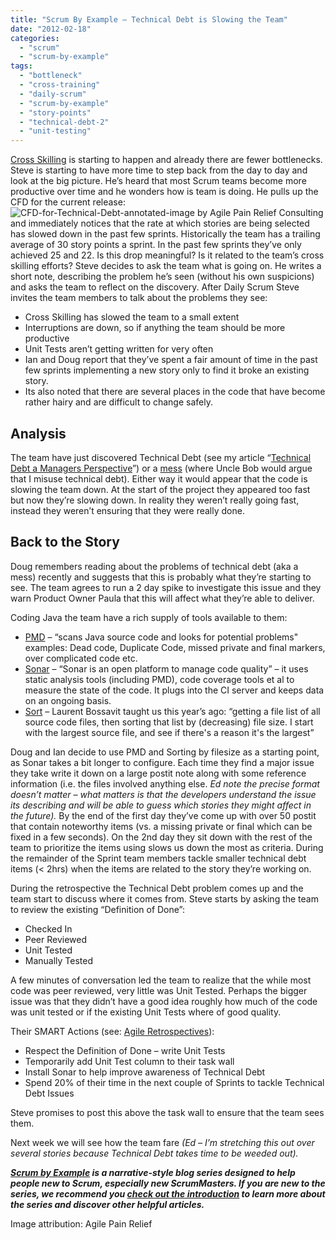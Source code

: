 ```yaml
---
title: "Scrum By Example – Technical Debt is Slowing the Team"
date: "2012-02-18"
categories: 
  - "scrum"
  - "scrum-by-example"
tags: 
  - "bottleneck"
  - "cross-training"
  - "daily-scrum"
  - "scrum-by-example"
  - "story-points"
  - "technical-debt-2"
  - "unit-testing"
---
```


[Cross Skilling](/blog/scrummaster-tales-the-team-gets-bottlenecked.html) is starting to happen and already there are fewer bottlenecks. Steve is starting to have more time to step back from the day to day and look at the big picture. He’s heard that most Scrum teams become more productive over time and he wonders how is team is doing. He pulls up the CFD for the current release:![CFD-for-Technical-Debt-annotated-image by Agile Pain Relief Consulting](src/content/blog/scrummaster-tales-technical-debt-is-slowing-the-team/images/CFD-for-Technical-Debt-annotated-small.jpg) and immediately notices that the rate at which stories are being selected has slowed down in the past few sprints. Historically the team has a trailing average of 30 story points a sprint. In the past few sprints they’ve only achieved 25 and 22. Is this drop meaningful? Is it related to the team’s cross skilling efforts? Steve decides to ask the team what is going on. He writes a short note, describing the problem he’s seen (without his own suspicions) and asks the team to reflect on the discovery. After Daily Scrum Steve invites the team members to talk about the problems they see:

- Cross Skilling has slowed the team to a small extent
- Interruptions are down, so if anything the team should be more productive
- Unit Tests aren’t getting written for very often
- Ian and Doug report that they’ve spent a fair amount of time in the past few sprints implementing a new story only to find it broke an existing story.
- Its also noted that there are several places in the code that have become rather hairy and are difficult to change safely.

## Analysis

The team have just discovered Technical Debt (see my article “[Technical Debt a Managers Perspective](https://www.infoq.com/articles/technical-debt-levison/)”) or a [mess](https://sites.google.com/site/unclebobconsultingllc/a-mess-is-not-a-technical-debt) (where Uncle Bob would argue that I misuse technical debt). Either way it would appear that the code is slowing the team down. At the start of the project they appeared too fast but now they’re slowing down. In reality they weren’t really going fast, instead they weren’t ensuring that they were really done.

## Back to the Story

Doug remembers reading about the problems of technical debt (aka a mess) recently and suggests that this is probably what they’re starting to see. The team agrees to run a 2 day spike to investigate this issue and they warn Product Owner Paula that this will affect what they’re able to deliver.

Coding Java the team have a rich supply of tools available to them:

- [PMD](https://pmd.sourceforge.net/) – “scans Java source code and looks for potential problems" examples: Dead code, Duplicate Code, missed private and final markers, over complicated code etc.
- [Sonar](https://www.sonarsource.org/) – “Sonar is an open platform to manage code quality” – it uses static analysis tools (including PMD), code coverage tools et al to measure the state of the code. It plugs into the CI server and keeps data on an ongoing basis.
- [Sort](https://www.artima.com/forums//threaded.jsp?forum=155&thread=182754) – Laurent Bossavit taught us this year’s ago: “getting a file list of all source code files, then sorting that list by (decreasing) file size. I start with the largest source file, and see if there's a reason it's the largest”

Doug and Ian decide to use PMD and Sorting by filesize as a starting point, as Sonar takes a bit longer to configure. Each time they find a major issue they take write it down on a large postit note along with some reference information (i.e. the files involved anything else. _Ed note the precise format doesn’t matter – what matters is that the developers understand the issue its describing and will be able to guess which stories they might affect in the future)._ By the end of the first day they’ve come up with over 50 postit that contain noteworthy items (vs. a missing private or final which can be fixed in a few seconds). On the 2nd day they sit down with the rest of the team to prioritize the items using slows us down the most as criteria. During the remainder of the Sprint team members tackle smaller technical debt items (< 2hrs) when the items are related to the story they’re working on.

During the retrospective the Technical Debt problem comes up and the team start to discuss where it comes from. Steve starts by asking the team to review the existing “Definition of Done”:

- Checked In
- Peer Reviewed
- Unit Tested
- Manually Tested

A few minutes of conversation led the team to realize that the while most code was peer reviewed, very little was Unit Tested. Perhaps the bigger issue was that they didn’t have a good idea roughly how much of the code was unit tested or if the existing Unit Tests where of good quality.

Their SMART Actions (see: [Agile Retrospectives](/blog/agile-retrospectives.html)):

- Respect the Definition of Done – write Unit Tests
- Temporarily add Unit Test column to their task wall
- Install Sonar to help improve awareness of Technical Debt
- Spend 20% of their time in the next couple of Sprints to tackle Technical Debt Issues

Steve promises to post this above the task wall to ensure that the team sees them.

Next week we will see how the team fare _(Ed – I’m stretching this out over several stories because Technical Debt takes time to be weeded out)._

_**[Scrum by Example](/blog/category/scrum-by-example) is a narrative-style blog series designed to help people new to Scrum, especially new ScrumMasters. If you are new to the series, we recommend you [check out the introduction](/blog/scrum-by-example.html) to learn more about the series and discover other helpful articles.**_

Image attribution: Agile Pain Relief
